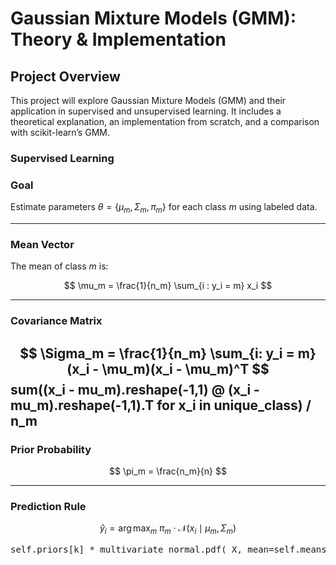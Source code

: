 # Gaussian Mixture Models (GMM): Theory & Implementation

## Project Overview

This project will explore Gaussian Mixture Models (GMM) and their application in supervised and unsupervised learning. 
It includes a theoretical explanation, an implementation from scratch, and a comparison with scikit-learn’s GMM.

### Supervised Learning
### Goal

Estimate parameters $\theta = \{ \mu_m, \Sigma_m, \pi_m \}$ for each class $m$ using labeled data.

---

### Mean Vector

The mean of class $m$ is:

$$
\mu_m = \frac{1}{n_m} \sum_{i : y_i = m} x_i
$$

---

### Covariance Matrix

$$
\Sigma_m = \frac{1}{n_m} \sum_{i: y_i = m} (x_i - \mu_m)(x_i - \mu_m)^T
$$
sum((x_i - mu_m).reshape(-1,1) @ (x_i - mu_m).reshape(-1,1).T for x_i in unique_class) / n_m
---

### Prior Probability

$$
\pi_m = \frac{n_m}{n}
$$

---

### Prediction Rule

$$
\hat{y}_i = \arg\max_m \ \pi_m \cdot \mathcal{N}(x_i \mid \mu_m, \Sigma_m)
$$

<pre>self.priors[k] * multivariate_normal.pdf( X, mean=self.means[k], cov=self.covariances[k] ) y_pred = np.argmax(likelihoods, axis=1)</pre>
